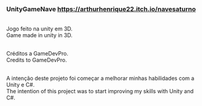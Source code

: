 ### UnityGameNave https://arthurhenrique22.itch.io/navesaturno

<br>Jogo feito na unity em 3D. 
<br>Game made in unity in 3D.

<br>Créditos a GameDevPro.
<br>Credits to GameDevPro.

<br>A intenção deste projeto foi começar a melhorar minhas habilidades com a Unity e C#.
<br>The intention of this project was to start improving my skills with Unity and C#.
